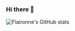 ### Hi there 👋

![Flaironne's GitHub stats](https://github-readme-stats.vercel.app/api?username=flaironne&show_icons=true&theme=tokyonight)
<!--
**Flaironne/Flaironne** is a ✨ _special_ ✨ repository because its `README.md` (this file) appears on your GitHub profile.

Here are some ideas to get you started:

- 🔭 I’m currently working on ...
- 🌱 I’m currently learning ...
- 👯 I’m looking to collaborate on ...
- 🤔 I’m looking for help with ...
- 💬 Ask me about ...
- 📫 How to reach me: ...
- 😄 Pronouns: ...
- ⚡ Fun fact: ...
-->
